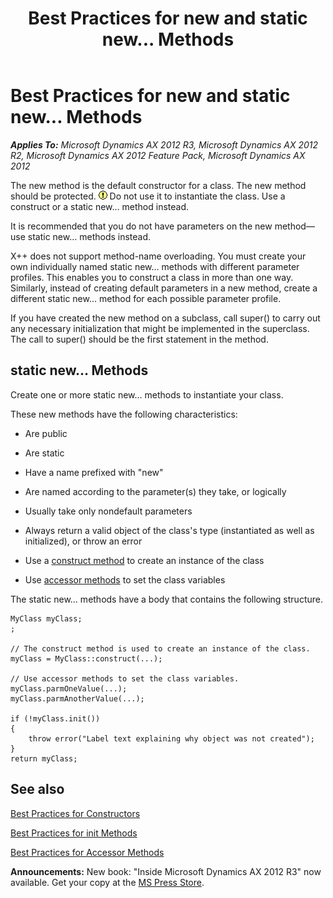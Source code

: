 ﻿---
title: Best Practices for new and static new... Methods
TOCTitle: new and static new... Methods
ms:assetid: 3dc36d87-2835-4412-a435-732d4d1ccc1b
ms:mtpsurl: https://msdn.microsoft.com/en-us/library/Aa594035(v=AX.60)
ms:contentKeyID: 35242937
ms.date: 05/18/2015
mtps_version: v=AX.60
---

# Best Practices for new and static new... Methods 


_**Applies To:** Microsoft Dynamics AX 2012 R3, Microsoft Dynamics AX 2012 R2, Microsoft Dynamics AX 2012 Feature Pack, Microsoft Dynamics AX 2012_

The new method is the default constructor for a class. The new method should be protected. ![Warning icon](images/Aa658028.WarningIcon(en-us,AX.60).gif "Warning icon") Do not use it to instantiate the class. Use a construct or a static new… method instead.

It is recommended that you do not have parameters on the new method—use static new… methods instead.

X++ does not support method-name overloading. You must create your own individually named static new… methods with different parameter profiles. This enables you to construct a class in more than one way. Similarly, instead of creating default parameters in a new method, create a different static new… method for each possible parameter profile.

If you have created the new method on a subclass, call super() to carry out any necessary initialization that might be implemented in the superclass. The call to super() should be the first statement in the method.

## static new… Methods

Create one or more static new… methods to instantiate your class.

These new methods have the following characteristics:

  - Are public

  - Are static

  - Have a name prefixed with "new"

  - Are named according to the parameter(s) they take, or logically

  - Usually take only nondefault parameters

  - Always return a valid object of the class's type (instantiated as well as initialized), or throw an error

  - Use a [construct method](best-practices-for-static-construct-methods.md) to create an instance of the class

  - Use [accessor methods](best-practices-for-accessor-methods.md) to set the class variables

The static new… methods have a body that contains the following structure.

    MyClass myClass;
    ;
    
    // The construct method is used to create an instance of the class.
    myClass = MyClass::construct(...); 
      
    // Use accessor methods to set the class variables.
    myClass.parmOneValue(...);
    myClass.parmAnotherValue(...);
      
    if (!myClass.init())
    {
        throw error("Label text explaining why object was not created");
    }
    return myClass;

## See also

[Best Practices for Constructors](best-practices-for-constructors.md)

[Best Practices for init Methods](best-practices-for-init-methods.md)

[Best Practices for Accessor Methods](best-practices-for-accessor-methods.md)

  
**Announcements:** New book: "Inside Microsoft Dynamics AX 2012 R3" now available. Get your copy at the [MS Press Store](https://www.microsoftpressstore.com/store/inside-microsoft-dynamics-ax-2012-r3-9780735685109).

